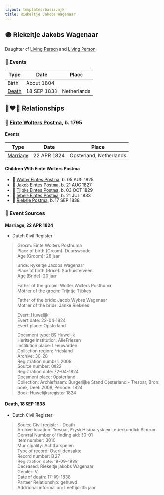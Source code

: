 ```yaml
---
layout: templates/basic.njk
title: Riekeltje Jakobs Wagenaar
---
```

## 🟣 Riekeltje Jakobs Wagenaar

Daughter of [Living Person](/people/8/84928777) and [Living Person](/people/7/76873962)

### 📆 Events

Type | Date | Place
------ | ------ | ------
Birth | About 1804 |
[Death](#event-e3dd5d89-2725-434f-afcd-0855dfb7e59c) | 18 SEP 1838 | Netherlands

## 👩‍❤️‍👨 Relationships

### 🔵 [Einte Wolters Postma](/people/1/18880768), b. 1795

#### Events

Type | Date | Place
------ | ------ | ------
[Marriage](#event-efc176d6-31ca-4e8d-898f-699a11ca3e42) | 22 APR 1824 | Opsterland, Netherlands
#### Children With Einte Wolters Postma
* 🔵 [Wolter Eintes Postma](/people/7/78693659), b. 05 AUG 1825
* 🔵 [Jakob Eintes Postma](/people/4/46630400), b. 21 AUG 1827
* 🔵 [Tjipke Eintes Postma](/people/9/98204460), b. 03 OCT 1829
* 🔵 [Iebele Eintes Postma](/people/6/62935454), b. 21 JUL 1833
* 🔵 [Riekele Postma](/people/4/40864364), b. 17 SEP 1838
### 📰 Event Sources

#### <a id="event-efc176d6-31ca-4e8d-898f-699a11ca3e42"></a> Marriage, 22 APR 1824
* Dutch Civil Register
>   
  > Groom: Einte Wolters Posthuma  
  > Place of birth (Groom): Duurswoude  
  > Age (Groom): 28 jaar  
  >   
  > Bride: Rykeltje Jacobs Wagenaar  
  > Place of birth (Bride): Surhuisterveen  
  > Age (Bride): 20 jaar  
  >   
  > Father of the groom: Wolter Wolters Posthuma  
  > Mother of the groom: Trijntje Tjipkes  
  >   
  > Father of the bride: Jacob Wybes Wagenaar  
  > Mother of the bride: Janke Riekeles  
  >   
  > Event: Huwelijk  
  > Event date: 22-04-1824  
  > Event place: Opsterland  
  >   
  > Document type: BS Huwelijk  
  > Heritage institution: AlleFriezen  
  > Institution place: Leeuwarden  
  > Collection region: Friesland  
  > Archive: 30-28  
  > Registration number: 2008  
  > Source number: 0022  
  > Registration date: 22-04-1824  
  > Document place: Opsterland  
  > Collection: Archiefnaam: Burgerlijke Stand Opsterland - Tresoar, Bron: boek, Deel: 2008, Periode: 1824  
  > Book: Huwelijksregister 1824  
  >

#### <a id="event-e3dd5d89-2725-434f-afcd-0855dfb7e59c"></a> Death, 18 SEP 1838
* Dutch Civil Register
>   
  > Source  Civil register - Death  
  > Archive location: Tresoar, Frysk Histoarysk en Letterkundich Sintrum  
  > General Number of finding aid: 30-01  
  > Item number: 3010  
  > Municipality: Achtkarspelen  
  > Type of record: Overlijdensakte  
  > Record number: B 27  
  > Registration date: 18-09-1838  
  > Deceased: Riekeltje jakobs Wagenaar  
  > Gender: V  
  > Date of death: 17-09-1838  
  > Partner Relationship: gehuwd  
  > Additional information: Leeftijd: 35 jaar